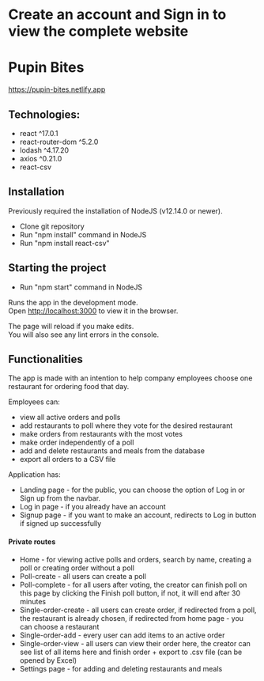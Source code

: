 # Create an account and Sign in to view the complete website

# Pupin Bites

https://pupin-bites.netlify.app

## Technologies:

- react ^17.0.1
- react-router-dom ^5.2.0
- lodash ^4.17.20
- axios ^0.21.0
- react-csv

## Installation

Previously required the installation of NodeJS (v12.14.0 or newer).

- Clone git repository
- Run "npm install" command in NodeJS
- Run "npm install react-csv"

## Starting the project

- Run "npm start" command in NodeJS

Runs the app in the development mode.\
Open [http://localhost:3000](http://localhost:3000) to view it in the browser.

The page will reload if you make edits.\
You will also see any lint errors in the console.

## Functionalities

The app is made with an intention to help company employees choose one restaurant for ordering food that day.

Employees can:
- view all active orders and polls
- add restaurants to poll where they vote for the desired restaurant
- make orders from restaurants with the most votes
- make order independently of a poll
- add and delete restaurants and meals from the database
- export all orders to a CSV file

Application has:
- Landing page - for the public, you can choose the option of Log in or Sign up from the navbar.
- Log in page - if you already have an account
- Signup page - if you want to make an account, redirects to Log in button if signed up successfully

 #### Private routes
- Home - for viewing active polls and orders, search by name, creating a poll or creating order without a poll
- Poll-create - all users can create a poll
- Poll-complete - for all users after voting, the creator can finish poll on this page by clicking the Finish poll button, if not, it will end after 30 minutes
- Single-order-create - all users can create order, if redirected from a poll, the restaurant is already chosen, if redirected from home page - you can choose a restaurant
- Single-order-add - every user can add items to an active order
- Single-order-view - all users can view their order here, the creator can see list of all items here and finish order + export to .csv file (can be opened by Excel)
- Settings page - for adding and deleting restaurants and meals


